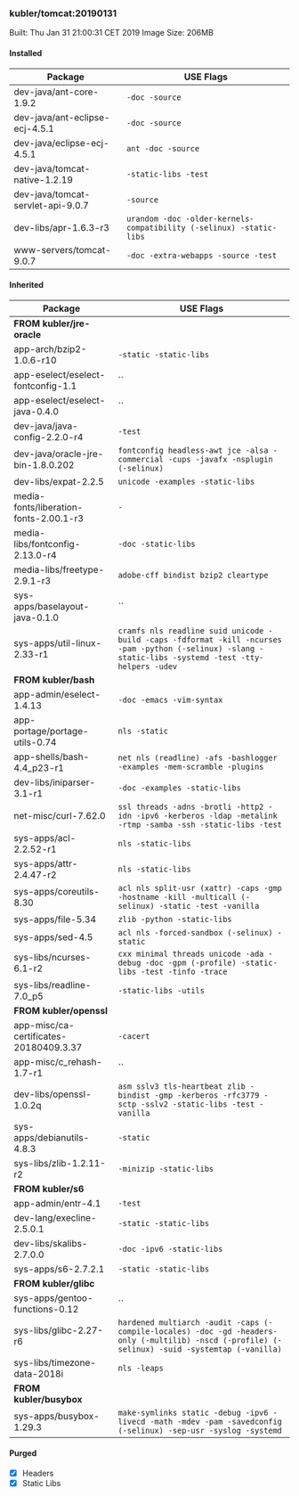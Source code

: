 ### kubler/tomcat:20190131

Built: Thu Jan 31 21:00:31 CET 2019
Image Size: 206MB

#### Installed
Package | USE Flags
--------|----------
dev-java/ant-core-1.9.2 | `-doc -source`
dev-java/ant-eclipse-ecj-4.5.1 | `-doc -source`
dev-java/eclipse-ecj-4.5.1 | `ant -doc -source`
dev-java/tomcat-native-1.2.19 | `-static-libs -test`
dev-java/tomcat-servlet-api-9.0.7 | `-source`
dev-libs/apr-1.6.3-r3 | `urandom -doc -older-kernels-compatibility (-selinux) -static-libs`
www-servers/tomcat-9.0.7 | `-doc -extra-webapps -source -test`
#### Inherited
Package | USE Flags
--------|----------
**FROM kubler/jre-oracle** |
app-arch/bzip2-1.0.6-r10 | `-static -static-libs`
app-eselect/eselect-fontconfig-1.1 | ``
app-eselect/eselect-java-0.4.0 | ``
dev-java/java-config-2.2.0-r4 | `-test`
dev-java/oracle-jre-bin-1.8.0.202 | `fontconfig headless-awt jce -alsa -commercial -cups -javafx -nsplugin (-selinux)`
dev-libs/expat-2.2.5 | `unicode -examples -static-libs`
media-fonts/liberation-fonts-2.00.1-r3 | `-`
media-libs/fontconfig-2.13.0-r4 | `-doc -static-libs`
media-libs/freetype-2.9.1-r3 | `adobe-cff bindist bzip2 cleartype`
sys-apps/baselayout-java-0.1.0 | ``
sys-apps/util-linux-2.33-r1 | `cramfs nls readline suid unicode -build -caps -fdformat -kill -ncurses -pam -python (-selinux) -slang -static-libs -systemd -test -tty-helpers -udev`
**FROM kubler/bash** |
app-admin/eselect-1.4.13 | `-doc -emacs -vim-syntax`
app-portage/portage-utils-0.74 | `nls -static`
app-shells/bash-4.4_p23-r1 | `net nls (readline) -afs -bashlogger -examples -mem-scramble -plugins`
dev-libs/iniparser-3.1-r1 | `-doc -examples -static-libs`
net-misc/curl-7.62.0 | `ssl threads -adns -brotli -http2 -idn -ipv6 -kerberos -ldap -metalink -rtmp -samba -ssh -static-libs -test`
sys-apps/acl-2.2.52-r1 | `nls -static-libs`
sys-apps/attr-2.4.47-r2 | `nls -static-libs`
sys-apps/coreutils-8.30 | `acl nls split-usr (xattr) -caps -gmp -hostname -kill -multicall (-selinux) -static -test -vanilla`
sys-apps/file-5.34 | `zlib -python -static-libs`
sys-apps/sed-4.5 | `acl nls -forced-sandbox (-selinux) -static`
sys-libs/ncurses-6.1-r2 | `cxx minimal threads unicode -ada -debug -doc -gpm (-profile) -static-libs -test -tinfo -trace`
sys-libs/readline-7.0_p5 | `-static-libs -utils`
**FROM kubler/openssl** |
app-misc/ca-certificates-20180409.3.37 | `-cacert`
app-misc/c_rehash-1.7-r1 | ``
dev-libs/openssl-1.0.2q | `asm sslv3 tls-heartbeat zlib -bindist -gmp -kerberos -rfc3779 -sctp -sslv2 -static-libs -test -vanilla`
sys-apps/debianutils-4.8.3 | `-static`
sys-libs/zlib-1.2.11-r2 | `-minizip -static-libs`
**FROM kubler/s6** |
app-admin/entr-4.1 | `-test`
dev-lang/execline-2.5.0.1 | `-static -static-libs`
dev-libs/skalibs-2.7.0.0 | `-doc -ipv6 -static-libs`
sys-apps/s6-2.7.2.1 | `-static -static-libs`
**FROM kubler/glibc** |
sys-apps/gentoo-functions-0.12 | ``
sys-libs/glibc-2.27-r6 | `hardened multiarch -audit -caps (-compile-locales) -doc -gd -headers-only (-multilib) -nscd (-profile) (-selinux) -suid -systemtap (-vanilla)`
sys-libs/timezone-data-2018i | `nls -leaps`
**FROM kubler/busybox** |
sys-apps/busybox-1.29.3 | `make-symlinks static -debug -ipv6 -livecd -math -mdev -pam -savedconfig (-selinux) -sep-usr -syslog -systemd`
#### Purged
- [x] Headers
- [x] Static Libs

